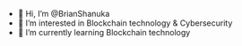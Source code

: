 - 👋 Hi, I’m @BrianShanuka
- 👀 I’m interested in Blockchain technology & Cybersecurity
- 🌱 I’m currently learning Blockchain technology

<!---
BrianShanuka/BrianShanuka is a ✨ special ✨ repository because its `README.md` (this file) appears on your GitHub profile.
You can click the Preview link to take a look at your changes.
--->
